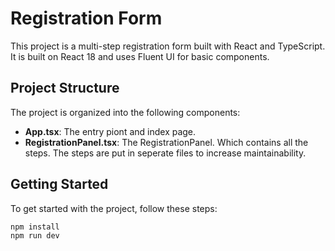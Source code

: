 # Registration Form

This project is a multi-step registration form built with React and TypeScript.
It is built on React 18 and uses Fluent UI for basic components.

## Project Structure

The project is organized into the following components:

- **App.tsx**: The entry piont and index page.
- **RegistrationPanel.tsx**: The RegistrationPanel. Which contains all the steps. The steps are put in seperate files to increase maintainability.

## Getting Started

To get started with the project, follow these steps:

   ```
   npm install
   npm run dev
   ```